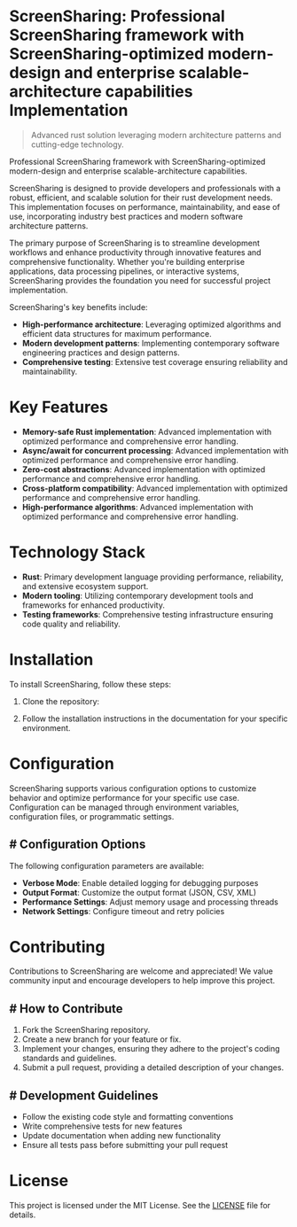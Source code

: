<!-- fallback_ScreenSharing_20250810060058_88285 -->

# ScreenSharing: Professional ScreenSharing framework with ScreenSharing-optimized modern-design and enterprise scalable-architecture capabilities Implementation
> Advanced rust solution leveraging modern architecture patterns and cutting-edge technology.

Professional ScreenSharing framework with ScreenSharing-optimized modern-design and enterprise scalable-architecture capabilities.

ScreenSharing is designed to provide developers and professionals with a robust, efficient, and scalable solution for their rust development needs. This implementation focuses on performance, maintainability, and ease of use, incorporating industry best practices and modern software architecture patterns.

The primary purpose of ScreenSharing is to streamline development workflows and enhance productivity through innovative features and comprehensive functionality. Whether you're building enterprise applications, data processing pipelines, or interactive systems, ScreenSharing provides the foundation you need for successful project implementation.

ScreenSharing's key benefits include:

* **High-performance architecture**: Leveraging optimized algorithms and efficient data structures for maximum performance.
* **Modern development patterns**: Implementing contemporary software engineering practices and design patterns.
* **Comprehensive testing**: Extensive test coverage ensuring reliability and maintainability.

# Key Features

* **Memory-safe Rust implementation**: Advanced implementation with optimized performance and comprehensive error handling.
* **Async/await for concurrent processing**: Advanced implementation with optimized performance and comprehensive error handling.
* **Zero-cost abstractions**: Advanced implementation with optimized performance and comprehensive error handling.
* **Cross-platform compatibility**: Advanced implementation with optimized performance and comprehensive error handling.
* **High-performance algorithms**: Advanced implementation with optimized performance and comprehensive error handling.

# Technology Stack

* **Rust**: Primary development language providing performance, reliability, and extensive ecosystem support.
* **Modern tooling**: Utilizing contemporary development tools and frameworks for enhanced productivity.
* **Testing frameworks**: Comprehensive testing infrastructure ensuring code quality and reliability.

# Installation

To install ScreenSharing, follow these steps:

1. Clone the repository:


2. Follow the installation instructions in the documentation for your specific environment.

# Configuration

ScreenSharing supports various configuration options to customize behavior and optimize performance for your specific use case. Configuration can be managed through environment variables, configuration files, or programmatic settings.

## # Configuration Options

The following configuration parameters are available:

* **Verbose Mode**: Enable detailed logging for debugging purposes
* **Output Format**: Customize the output format (JSON, CSV, XML)
* **Performance Settings**: Adjust memory usage and processing threads
* **Network Settings**: Configure timeout and retry policies

# Contributing

Contributions to ScreenSharing are welcome and appreciated! We value community input and encourage developers to help improve this project.

## # How to Contribute

1. Fork the ScreenSharing repository.
2. Create a new branch for your feature or fix.
3. Implement your changes, ensuring they adhere to the project's coding standards and guidelines.
4. Submit a pull request, providing a detailed description of your changes.

## # Development Guidelines

* Follow the existing code style and formatting conventions
* Write comprehensive tests for new features
* Update documentation when adding new functionality
* Ensure all tests pass before submitting your pull request

# License

This project is licensed under the MIT License. See the [LICENSE](https://github.com/laurindoisaac/ScreenSharing/blob/main/LICENSE) file for details.

